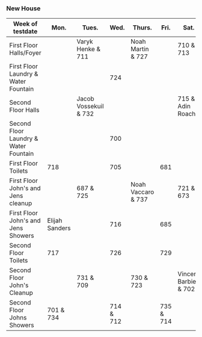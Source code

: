 ### New House
| Week of testdate|**Mon.**|**Tues.**|**Wed.**|**Thurs.**|**Fri.**|**Sat.**|**Sun.**|
|-|-|-|-|-|-|-|-|
|First Floor Halls/Foyer||Varyk Henke & 711||Noah Martin & 727||710 & 713||
|First Floor Laundry & Water Fountain|||724||||736|
|Second Floor Halls||Jacob Vossekuil & 732||||715 & Adin Roach||
|Second Floor Laundry & Water Fountain|||700||||733|
|First Floor Toilets|718||705||681||722|
|First Floor John's and Jens cleanup||687 & 725||Noah Vaccaro & 737||721 & 673||
|First Floor John's and Jens Showers|Elijah Sanders||716||685||728|
|Second Floor Toilets|717||726||729||686|
|Second Floor John's Cleanup||731 & 709||730 & 723||Vincent Barbieri & 702||
|Second Floor Johns Showers|701 & 734||714 & 712||735 & 714||729 & 725|
